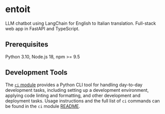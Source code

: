 # entoit
LLM chatbot using LangChain for English to Italian translation. Full-stack web app in
FastAPI and TypeScript.

## Prerequisites

Python 3.10, Node.js 18, npm >= 9.5

## Development Tools

The [`ci` module](ci/) provides a Python CLI tool for handling day-to-day development
tasks, including setting up a development environment, applying code linting and
formatting, and other development and deployment tasks. Usage instructions and the full
list of `ci` commands can be found in the `ci` module [README](ci/README.md).
